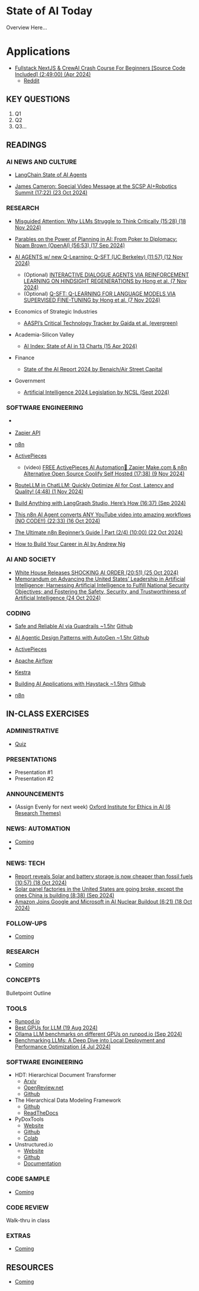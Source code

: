 # State of AI Today

Overview Here...

# Applications

* [Fullstack NextJS & CrewAI Crash Course For Beginners [Source Code Included] (2:49:00) (Apr 2024)](https://www.youtube.com/watch?v=d8juNbo3onk&t=358s)
  * [Reddit](https://www.reddit.com/r/ArtificialInteligence/comments/1cagrqi/how_i_made_an_entire_team_with_crewai_to_manage/)

## KEY QUESTIONS

1. Q1
2. Q2
3. Q3...

## READINGS

### AI NEWS AND CULTURE

* [LangChain State of AI Agents](https://www.langchain.com/stateofaiagents)

* [James Cameron: Special Video Message at the SCSP AI+Robotics Summit (17:22) (23 Oct 2024)](https://www.youtube.com/watch?v=e6Uq_5JemrI)

### RESEARCH

* [Misguided Attention: Why LLMs Struggle to Think Critically (15:28) (18 Nov 2024)](https://www.youtube.com/watch?v=t9fynSaqE5c)
* [Parables on the Power of Planning in AI: From Poker to Diplomacy: Noam Brown (OpenAI) (56:53) (17 Sep 2024)](https://www.youtube.com/watch?v=eaAonE58sLU)

* [AI AGENTS w/ new Q-Learning: Q-SFT (UC Berkeley) (11:57) (12 Nov 2024)](https://www.youtube.com/watch?v=1yAQRHLjlDs)
  * (Optional) [INTERACTIVE DIALOGUE AGENTS VIA REINFORCEMENT LEARNING ON HINDSIGHT REGENERATIONS by Hong et al. (7 Nov 2024)](https://arxiv.org/pdf/2411.05194)
  * (Optional) [Q-SFT: Q-LEARNING FOR LANGUAGE MODELS VIA SUPERVISED FINE-TUNING by Hong et al. (7 Nov 2024)](https://arxiv.org/pdf/2411.05193)

* Economics of Strategic Industries
  * [AASPI’s Critical Technology Tracker by Gaida et al. (evergreen)](https://www.aspi.org.au/report/critical-technology-tracker)

* Academia-Silicon Valley
  * [AI Index: State of AI in 13 Charts (15 Apr 2024)](https://hai.stanford.edu/news/ai-index-state-ai-13-charts)

* Finance
  * [State of the AI Report 2024 by Benaich/Air Street Capital](https://www.stateof.ai/)

* Government
  * [Artificial Intelligence 2024 Legislation by NCSL (Sept 2024)](https://www.ncsl.org/technology-and-communication/artificial-intelligence-2024-legislation)

### SOFTWARE ENGINEERING

* [](https://github.com/aurelio-labs/semantic-router)
* [Zapier API]()
* [n8n]()
* [ActivePieces](https://github.com/activepieces/activepieces)
  * (video) [FREE ActivePieces AI Automation🤖 Zapier Make.com & n8n Alternative Open Source Coolify Self Hosted (17:38) (9 Nov 2024)](https://www.youtube.com/watch?v=dVsJdyg7yOY)

  
* [RouteLLM in ChatLLM: Quickly Optimize AI for Cost, Latency and Quality! (4:48) (1 Nov 2024)](https://www.youtube.com/watch?v=TQYWDCI7XjA)

* [Build Anything with LangGraph Studio, Here’s How (16:37) (Sep 2024)](https://youtube.com/watch?v=oWHTXTIy3J4)
* [This n8n AI Agent converts ANY YouTube video into amazing workflows (NO CODE!!) (22:33) (16 Oct 2024)](https://www.youtube.com/watch?v=zl5tDaFxrNo)
* [The Ultimate n8n Beginner’s Guide | Part (2/4) (10:00) (22 Oct 2024)](https://www.youtube.com/watch?v=LJnvdBFqfH8)

* [How to Build Your Career in AI by Andrew Ng](https://info.deeplearning.ai/how-to-build-a-career-in-ai-book)

### AI AND SOCIETY

* [White House Releases SHOCKING AI ORDER (20:51) (25 Oct 2024)](https://www.youtube.com/watch?v=ZacDQRqP_kA)
* [Memorandum on Advancing the United States’ Leadership in Artificial Intelligence; Harnessing Artificial Intelligence to Fulfill National Security Objectives; and Fostering the Safety, Security, and Trustworthiness of Artificial Intelligence (24 Oct 2024)](https://www.whitehouse.gov/briefing-room/presidential-actions/2024/10/24/memorandum-on-advancing-the-united-states-leadership-in-artificial-intelligence-harnessing-artificial-intelligence-to-fulfill-national-security-objectives-and-fostering-the-safety-security/)

### CODING

* [Safe and Reliable AI via Guardrails ~1.5hr](https://www.deeplearning.ai/short-courses/safe-and-reliable-ai-via-guardrails/) [Github](https://github.com/guardrails-ai/guardrails)
* [AI Agentic Design Patterns with AutoGen ~1.5hr ](https://www.deeplearning.ai/short-courses/ai-agentic-design-patterns-with-autogen/) [Github](https://github.com/microsoft/autogen)

* [ActivePieces](https://github.com/activepieces/activepieces)
* [Apache Airflow](https://airflow.apache.org/)
* [Kestra](https://github.com/kestra-io/kestra)
* [Building AI Applications with Haystack ~1.5hrs](https://www.deeplearning.ai/short-courses/building-ai-applications-with-haystack/) [Github](https://github.com/deepset-ai/haystack)
* [n8n](https://n8n.io/)


## IN-CLASS EXERCISES

### ADMINISTRATIVE

* [Quiz](oh_noes_404.md)

### PRESENTATIONS

* Presentation #1
* Presentation #2

### ANNOUNCEMENTS

* (Assign Evenly for next week) [Oxford Institute for Ethics in AI (6 Research Themes)](https://www.oxford-aiethics.ox.ac.uk/)
  
### NEWS: AUTOMATION

* [Coming](oh_noes_404.md)
* 
### NEWS: TECH

* [Report reveals Solar and battery storage is now cheaper than fossil fuels (10:57) (18 Oct 2024)](https://www.youtube.com/watch?v=Noam3sn0tgw)
* [Solar panel factories in the United States are going broke, except the ones China is building (8:38) (Sep 2024)](https://www.youtube.com/watch?v=BbO3ovIGQnc&t=3s)
* [Amazon Joins Google and Microsoft in AI Nuclear Buildout (6:21) (18 Oct 2024)](https://www.youtube.com/watch?v=ke_b5gMqFzg)

### FOLLOW-UPS

* [Coming](oh_noes_404.md)

### RESEARCH

* [Coming](oh_noes_404.md)

### CONCEPTS

Bulletpoint Outline

### TOOLS

* [Runpod.io]()
* [Best GPUs for LLM (19 Aug 2024)](https://medium.com/@kumbhardishant/best-gpus-for-llm-deployment-6a2e8187bfe0)
* [Ollama LLM benchmarks on different GPUs on runpod.io (Sep 2024)](https://www.reddit.com/r/LocalLLaMA/comments/1fe8g8z/ollama_llm_benchmarks_on_different_gpus_on/)
* [Benchmarking LLMs: A Deep Dive into Local Deployment and Performance Optimization (4 Jul 2024)](https://blog.runpod.io/benchmarking-llms-a-deep-dive-into-local-deployment-and-performance-optimization/)

### SOFTWARE ENGINEERING

* HDT: Hierarchical Document Transformer
  * [Arxiv](https://arxiv.org/html/2407.08330v1)
  * [OpenReview.net](https://openreview.net/forum?id=dkpeWQRmlc#discussion)
  * [Github](https://github.com/autonomousvision/hdt)
* The Hierarchical Data Modeling Framework
  * [Github](https://github.com/hdmf-dev/hdmf)
  * [ReadTheDocs](https://hdmf.readthedocs.io/en/stable/tutorials/index.html)
* PyDoxTools
  * [Website](https://pydoxtools.xyntopia.com/)
  * [Github](https://github.com/Xyntopia/pydoxtools/tree/main)
  * [Colab](https://github.com/Xyntopia/pydoxtools/blob/main/examples/pydoxtools_colab_demo.ipynb)
* Unstructured.io
  * [Website](https://unstructured.io/)
  * [Github ](https://github.com/Unstructured-IO/unstructured)
  * [Documentation]()
  
### CODE SAMPLE

* [Coming](oh_noes_404.md)

### CODE REVIEW

Walk-thru in class

### EXTRAS

* [Coming](oh_noes_404.md)

## RESOURCES

* [Coming](oh_noes_404.md)